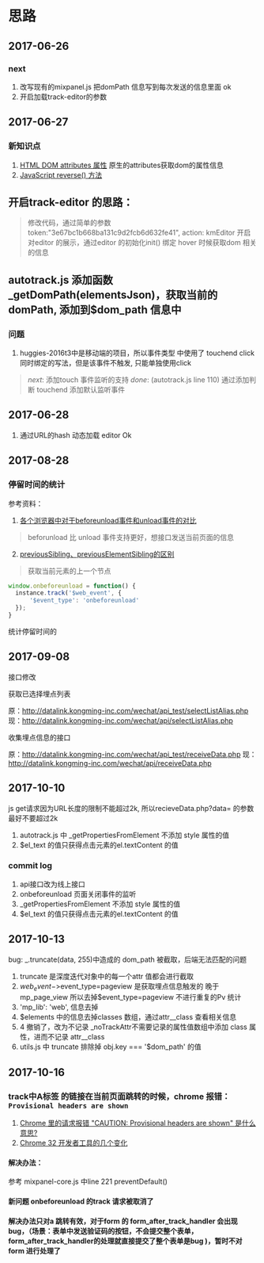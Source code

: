 # 思路

## 2017-06-26

### next

  1. 改写现有的mixpanel.js 把domPath 信息写到每次发送的信息里面 ok
  2. 开启加载track-editor的参数

## 2017-06-27

### 新知识点

1. [HTML DOM attributes 属性](http://www.w3school.com.cn/jsref/prop_node_attributes.asp) 原生的attributes获取dom的属性信息
2. [JavaScript reverse() 方法](http://www.w3school.com.cn/jsref/jsref_reverse.asp)

## 开启track-editor 的思路：
>修改代码，通过简单的参数 token:"3e67bc1b668ba131c9d2fcb6d632fe41", action: kmEditor 开启对editor 的展示，通过editor 的初始化init() 绑定 hover 时候获取dom 相关的信息


## autotrack.js 添加函数 _getDomPath(elementsJson)，获取当前的domPath, 添加到$dom_path 信息中

### 问题
1. huggies-2016t3中是移动端的项目，所以事件类型 中使用了 touchend click 同时绑定的写法，但是该事件不触发, 只能单独使用click
> *next*: 添加touch 事件监听的支持
*done*: (autotrack.js line 110) 通过添加判断 touchend 添加默认监听事件


## 2017-06-28

1. 通过URL的hash 动态加载 editor Ok

## 2017-08-28

### 停留时间的统计

参考资料：
1. [各个浏览器中对于beforeunload事件和unload事件的对比](http://sinaad.github.io/xfe/2016/06/29/beforeunlod-vs-unload/)
> beforunload 比 unload 事件支持更好，想接口发送当前页面的信息

2. [previousSibling、previousElementSibling的区别](http://blog.csdn.net/sunlizhen/article/details/73437102)
> 获取当前元素的上一个节点

``` javascript
window.onbeforeunload = function() {
  instance.track('$web_event', {
      '$event_type': 'onbeforeunload'
  });
}
```

统计停留时间的

## 2017-09-08

接口修改 

获取已选择埋点列表

原：http://datalink.kongming-inc.com/wechat/api_test/selectListAlias.php
现：http://datalink.kongming-inc.com/wechat/api/selectListAlias.php

收集埋点信息的接口

原：http://datalink.kongming-inc.com/wechat/api_test/receiveData.php
现：http://datalink.kongming-inc.com/wechat/api/receiveData.php


## 2017-10-10

js get请求因为URL长度的限制不能超过2k, 所以recieveData.php?data= 的参数最好不要超过2k

1. autotrack.js 中 _getPropertiesFromElement 不添加 style 属性的值
2. $el_text 的值只获得点击元素的el.textContent 的值

### commit log 

1. api接口改为线上接口
2. onbeforeunload 页面关闭事件的监听
3. _getPropertiesFromElement 不添加 style 属性的值
4. $el_text 的值只获得点击元素的el.textContent 的值

## 2017-10-13

bug: _.truncate(data, 255)中造成的 dom_path 被截取，后端无法匹配的问题

1. truncate 是深度迭代对象中的每一个attr 值都会进行截取
2. $web_event->$event_type=pageview  是获取埋点信息触发的 晚于 mp_page_view  所以去掉$event_type=pageview 不进行重复的Pv 统计
3. 'mp_lib': 'web', 信息去掉
4. $elements 中的信息去掉classes 数组，通过attr__class 查看相关信息
5. 4 撤销了，改为不记录 _noTrackAttr不需要记录的属性值数组中添加 class 属性，进而不记录 attr__class
6. utils.js 中 truncate 排除掉 obj.key === '$dom_path' 的值

## 2017-10-16 

### track中A标签 的链接在当前页面跳转的时候，chrome 报错：`Provisional headers are shown` 

1. [Chrome 里的请求报错 "CAUTION: Provisional headers are shown" 是什么意思?](https://segmentfault.com/q/1010000000364871)
2. [Chrome 32 开发者工具的几个变化](https://imququ.com/post/devtool-in-chrome32.html)


#### 解决办法：

参考 mixpanel-core.js 中line 221 preventDefault() 

#### 新问题 onbeforeunload 的track 请求被取消了

#### 解决办法只对a 跳转有效，对于form 的 form_after_track_handler 会出现bug，（场景：表单中发送验证码的按钮，不会提交整个表单，form_after_track_handler的处理就直接提交了整个表单是bug )，暂时不对form 进行处理了


